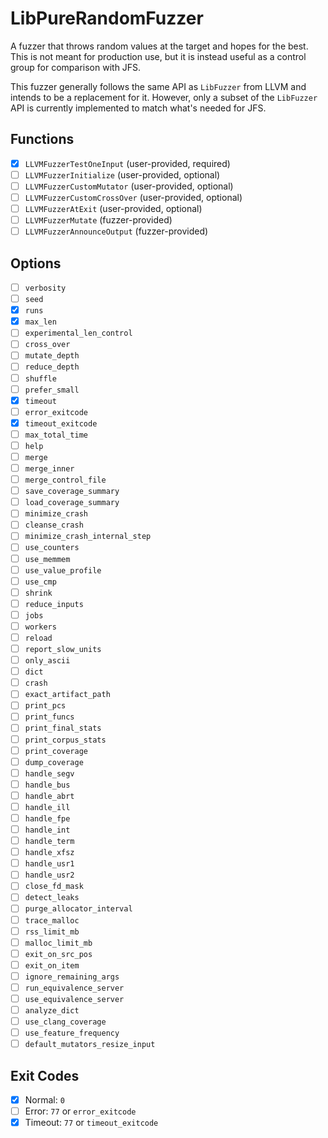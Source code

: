 # LibPureRandomFuzzer

A fuzzer that throws random values at the target and hopes for the best.  This
is not meant for production use, but it is instead useful as a control group for
comparison with JFS.

This fuzzer generally follows the same API as `LibFuzzer` from LLVM and intends
to be a replacement for it.  However, only a subset of the `LibFuzzer` API is
currently implemented to match what's needed for JFS.

## Functions

- [x] `LLVMFuzzerTestOneInput` (user-provided, required)
- [ ] `LLVMFuzzerInitialize` (user-provided, optional)
- [ ] `LLVMFuzzerCustomMutator` (user-provided, optional)
- [ ] `LLVMFuzzerCustomCrossOver` (user-provided, optional)
- [ ] `LLVMFuzzerAtExit` (user-provided, optional)
- [ ] `LLVMFuzzerMutate` (fuzzer-provided)
- [ ] `LLVMFuzzerAnnounceOutput` (fuzzer-provided)

## Options

- [ ] `verbosity`
- [ ] `seed`
- [x] `runs`
- [x] `max_len`
- [ ] `experimental_len_control`
- [ ] `cross_over`
- [ ] `mutate_depth`
- [ ] `reduce_depth`
- [ ] `shuffle`
- [ ] `prefer_small`
- [x] `timeout`
- [ ] `error_exitcode`
- [x] `timeout_exitcode`
- [ ] `max_total_time`
- [ ] `help`
- [ ] `merge`
- [ ] `merge_inner`
- [ ] `merge_control_file`
- [ ] `save_coverage_summary`
- [ ] `load_coverage_summary`
- [ ] `minimize_crash`
- [ ] `cleanse_crash`
- [ ] `minimize_crash_internal_step`
- [ ] `use_counters`
- [ ] `use_memmem`
- [ ] `use_value_profile`
- [ ] `use_cmp`
- [ ] `shrink`
- [ ] `reduce_inputs`
- [ ] `jobs`
- [ ] `workers`
- [ ] `reload`
- [ ] `report_slow_units`
- [ ] `only_ascii`
- [ ] `dict`
- [ ] `crash`
- [ ] `exact_artifact_path`
- [ ] `print_pcs`
- [ ] `print_funcs`
- [ ] `print_final_stats`
- [ ] `print_corpus_stats`
- [ ] `print_coverage`
- [ ] `dump_coverage`
- [ ] `handle_segv`
- [ ] `handle_bus`
- [ ] `handle_abrt`
- [ ] `handle_ill`
- [ ] `handle_fpe`
- [ ] `handle_int`
- [ ] `handle_term`
- [ ] `handle_xfsz`
- [ ] `handle_usr1`
- [ ] `handle_usr2`
- [ ] `close_fd_mask`
- [ ] `detect_leaks`
- [ ] `purge_allocator_interval`
- [ ] `trace_malloc`
- [ ] `rss_limit_mb`
- [ ] `malloc_limit_mb`
- [ ] `exit_on_src_pos`
- [ ] `exit_on_item`
- [ ] `ignore_remaining_args`
- [ ] `run_equivalence_server`
- [ ] `use_equivalence_server`
- [ ] `analyze_dict`
- [ ] `use_clang_coverage`
- [ ] `use_feature_frequency`
- [ ] `default_mutators_resize_input`

## Exit Codes

- [x] Normal: `0`
- [ ] Error: `77` or `error_exitcode`
- [x] Timeout: `77` or `timeout_exitcode`
